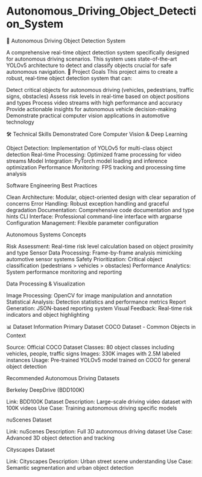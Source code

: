 # Autonomous_Driving_Object_Detection_System
🚗 Autonomous Driving Object Detection System

A comprehensive real-time object detection system specifically designed for autonomous driving scenarios. This system uses state-of-the-art YOLOv5 architecture to detect and classify objects crucial for safe autonomous navigation.
🎯 Project Goals
This project aims to create a robust, real-time object detection system that can:

Detect critical objects for autonomous driving (vehicles, pedestrians, traffic signs, obstacles)
Assess risk levels in real-time based on object positions and types
Process video streams with high performance and accuracy
Provide actionable insights for autonomous vehicle decision-making
Demonstrate practical computer vision applications in automotive technology

🛠 Technical Skills Demonstrated
Core Computer Vision & Deep Learning

Object Detection: Implementation of YOLOv5 for multi-class object detection
Real-time Processing: Optimized frame processing for video streams
Model Integration: PyTorch model loading and inference optimization
Performance Monitoring: FPS tracking and processing time analysis

Software Engineering Best Practices

Clean Architecture: Modular, object-oriented design with clear separation of concerns
Error Handling: Robust exception handling and graceful degradation
Documentation: Comprehensive code documentation and type hints
CLI Interface: Professional command-line interface with argparse
Configuration Management: Flexible parameter configuration

Autonomous Systems Concepts

Risk Assessment: Real-time risk level calculation based on object proximity and type
Sensor Data Processing: Frame-by-frame analysis mimicking automotive sensor systems
Safety Prioritization: Critical object classification (pedestrians > vehicles > obstacles)
Performance Analytics: System performance monitoring and reporting

Data Processing & Visualization

Image Processing: OpenCV for image manipulation and annotation
Statistical Analysis: Detection statistics and performance metrics
Report Generation: JSON-based reporting system
Visual Feedback: Real-time risk indicators and object highlighting

📊 Dataset Information
Primary Dataset
COCO Dataset - Common Objects in Context

Source: Official COCO Dataset
Classes: 80 object classes including vehicles, people, traffic signs
Images: 330K images with 2.5M labeled instances
Usage: Pre-trained YOLOv5 model trained on COCO for general object detection

Recommended Autonomous Driving Datasets

Berkeley DeepDrive (BDD100K)

Link: BDD100K Dataset
Description: Large-scale driving video dataset with 100K videos
Use Case: Training autonomous driving specific models


nuScenes Dataset

Link: nuScenes
Description: Full 3D autonomous driving dataset
Use Case: Advanced 3D object detection and tracking


Cityscapes Dataset

Link: Cityscapes
Description: Urban street scene understanding
Use Case: Semantic segmentation and urban object detection
